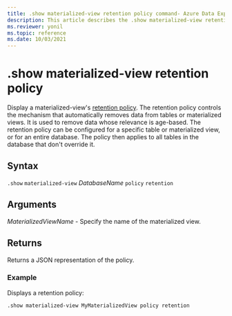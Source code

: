 ```yaml
---
title: .show materialized-view retention policy command- Azure Data Explorer
description: This article describes the .show materialized-view retention policy command in Azure Data Explorer.
ms.reviewer: yonil
ms.topic: reference
ms.date: 10/03/2021
---
```

# .show materialized-view retention policy

Display a materialized-view's [retention policy](retentionpolicy.md). The retention policy controls the mechanism that automatically removes data from tables or materialized views. It is used to remove data whose relevance is age-based. The retention policy can be configured for a specific table or materialized view, or for an entire database. The policy then applies to all tables in the database that don't override it.

## Syntax

`.show` `materialized-view` *DatabaseName* `policy` `retention` 

## Arguments

*MaterializedViewName* - Specify the name of the materialized view.

## Returns

Returns a JSON representation of the policy.

### Example

Displays a retention policy:

```kusto
.show materialized-view MyMaterializedView policy retention 
```
